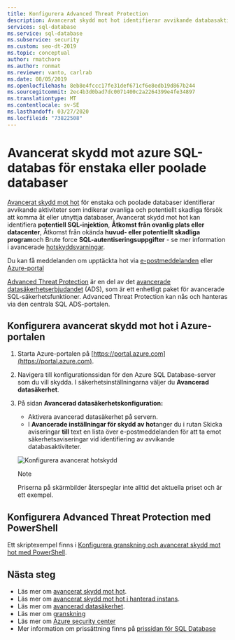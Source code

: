 ```yaml
---
title: Konfigurera Advanced Threat Protection
description: Avancerat skydd mot hot identifierar avvikande databasaktiviteter som indikerar potentiella säkerhetshot mot databasen i en enda databas eller elastisk pool.
services: sql-database
ms.service: sql-database
ms.subservice: security
ms.custom: seo-dt-2019
ms.topic: conceptual
author: rmatchoro
ms.author: ronmat
ms.reviewer: vanto, carlrab
ms.date: 08/05/2019
ms.openlocfilehash: 8eb8e4fccc17fe31def671cf6e8edb19d867b244
ms.sourcegitcommit: 2ec4b3d0bad7dc0071400c2a2264399e4fe34897
ms.translationtype: MT
ms.contentlocale: sv-SE
ms.lasthandoff: 03/27/2020
ms.locfileid: "73822508"
---
```

# <a name="azure-sql-database-advanced-threat-protection-for-single-or-pooled-databases"></a>Avancerat skydd mot azure SQL-databas för enstaka eller poolade databaser

[Avancerat skydd mot hot](sql-database-threat-detection-overview.md) för enstaka och poolade databaser identifierar avvikande aktiviteter som indikerar ovanliga och potentiellt skadliga försök att komma åt eller utnyttja databaser. Avancerat skydd mot hot kan identifiera **potentiell SQL-injektion**, **Åtkomst från ovanlig plats eller datacenter**, Åtkomst från okända **huvud- eller potentiellt skadliga program**och Brute force **SQL-autentiseringsuppgifter** - se mer information i avancerade [hotskyddsvarningar](sql-database-threat-detection-overview.md#advanced-threat-protection-alerts).

Du kan få meddelanden om upptäckta hot via [e-postmeddelanden](sql-database-threat-detection-overview.md#explore-anomalous-database-activities-upon-detection-of-a-suspicious-event) eller [Azure-portal](sql-database-threat-detection-overview.md#explore-advanced-threat-protection-alerts-for-your-database-in-the-azure-portal)

[Advanced Threat Protection](sql-database-threat-detection-overview.md) är en del av det [avancerade datasäkerhetserbjudandet](sql-database-advanced-data-security.md) (ADS), som är ett enhetligt paket för avancerade SQL-säkerhetsfunktioner. Advanced Threat Protection kan nås och hanteras via den centrala SQL ADS-portalen.

## <a name="set-up-advanced-threat-protection-in-the-azure-portal"></a>Konfigurera avancerat skydd mot hot i Azure-portalen

1. Starta Azure-portalen på [https://portal.azure.com](https://portal.azure.com).
2. Navigera till konfigurationssidan för den Azure SQL Database-server som du vill skydda. I säkerhetsinställningarna väljer du **Avancerad datasäkerhet**.
3. På sidan **Avancerad datasäkerhetskonfiguration:**

   - Aktivera avancerad datasäkerhet på servern.
   - I **Avancerade inställningar för skydd av hot**anger du i rutan Skicka aviseringar **till** text en lista över e-postmeddelanden för att ta emot säkerhetsaviseringar vid identifiering av avvikande databasaktiviteter.
  
   ![Konfigurera avancerat hotskydd](./media/sql-database-threat-detection/set_up_threat_detection.png)

   > [!NOTE]
   > Priserna på skärmbilder återspeglar inte alltid det aktuella priset och är ett exempel.

## <a name="set-up-advanced-threat-protection-using-powershell"></a>Konfigurera Advanced Threat Protection med PowerShell

Ett skriptexempel finns i [Konfigurera granskning och avancerat skydd mot hot med PowerShell](scripts/sql-database-auditing-and-threat-detection-powershell.md).

## <a name="next-steps"></a>Nästa steg

- Läs mer om [avancerat skydd mot hot](sql-database-threat-detection-overview.md).
- Läs mer om [avancerat skydd mot hot i hanterad instans](sql-database-managed-instance-threat-detection.md).  
- Läs mer om [avancerad datasäkerhet](sql-database-advanced-data-security.md).
- Läs mer om [granskning](sql-database-auditing.md)
- Läs mer om [Azure security center](https://docs.microsoft.com/azure/security-center/security-center-intro)
- Mer information om prissättning finns på [prissidan för SQL Database](https://azure.microsoft.com/pricing/details/sql-database/)  
